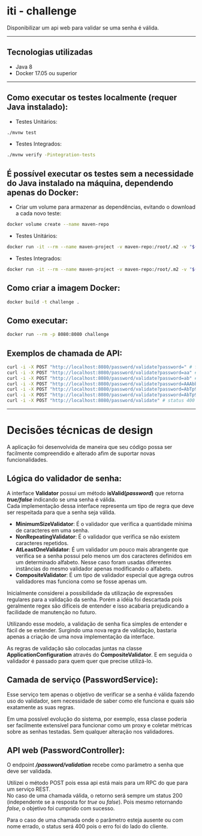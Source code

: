 # iti - challenge

Disponibilizar um api web para validar se uma senha é válida.

---

## Tecnologias utilizadas

- Java 8
- Docker 17.05 ou superior

---

## Como executar os testes localmente (requer Java instalado):

- Testes Unitários:
```sh
./mvnw test
```

- Testes Integrados:
```sh
./mvnw verify -Pintegration-tests
```


## É possível executar os testes sem a necessidade do Java instalado na máquina, dependendo apenas do Docker:

- Criar um volume para armazenar as dependências, evitando o download a cada novo teste:
```sh
docker volume create --name maven-repo
```

- Testes Unitários:
```sh
docker run -it --rm --name maven-project -v maven-repo:/root/.m2 -v "$(pwd)":/mymaven -w /mymaven openjdk:8-alpine ./mvnw test clean
```

- Testes Integrados:
```sh
docker run -it --rm --name maven-project -v maven-repo:/root/.m2 -v "$(pwd)":/mymaven -w /mymaven openjdk:8-alpine ./mvnw verify -Pintegration-tests clean
```


## Como criar a imagem Docker:
```sh
docker build -t challenge .
```

## Como executar:
```sh
docker run --rm -p 8080:8080 challenge
```

## Exemplos de chamada de API:
```sh
curl -i -X POST "http://localhost:8080/password/validate?password=" # false
curl -i -X POST "http://localhost:8080/password/validate?password=aa" # false
curl -i -X POST "http://localhost:8080/password/validate?password=ab" # false
curl -i -X POST "http://localhost:8080/password/validate?password=AAAbbbCc" # false
curl -i -X POST "http://localhost:8080/password/validate?password=AbTp9\!foo" # false
curl -i -X POST "http://localhost:8080/password/validate?password=AbTp9\!fok" # true
curl -i -X POST "http://localhost:8080/password/validate" # status 400
```

---

# Decisões técnicas de design

A aplicação foi desenvolvida de maneira que seu código possa ser facilmente compreendido e alterado afim de suportar novas funcionalidades.

## Lógica do validador de senha:
A interface **Validator** possui um método **isValid(*password*)** que retorna ***true/false*** indicando se uma senha é válida.\
Cada implementação dessa interface representa um tipo de regra que deve ser respeitada para que a senha seja válida.
- **MinimumSizeValidator**: É o validador que verifica a quantidade mínima de caracteres em uma senha.
- **NonRepeatingValidator**: É o validador que verifica se não existem caracteres repetidos.
- **AtLeastOneValidator**: É um validador um pouco mais abrangente que verifica se a senha possui pelo menos um dos caracteres definidos em um determinado alfabeto.
Nesse caso foram usadas diferentes instâncias do mesmo validador apenas modificando o alfabeto.
- **CompositeValidator**: É um tipo de validador especial que agrega outros validadores mas funciona como se fosse apenas um.

Inicialmente considerei a possibilidade da utilização de expressões regulares para a validação da senha.
Porém a idéia foi descartada pois geralmente regex são difíceis de entender e isso acabaria prejudicando a facilidade de manutenção no futuro.

Utilizando esse modelo, a validação de senha fica simples de entender e fácil de se extender.
Surgindo uma nova regra de validação, bastaria apenas a criação de uma nova implementação da interface.

As regras de validação são colocadas juntas na classe **ApplicationConfiguration** através do **CompositeValidator**.
E em seguida o validador é passado para quem quer que precise utilizá-lo.

## Camada de serviço (PasswordService):
Esse serviço tem apenas o objetivo de verificar se a senha é válida fazendo uso do validador, sem necessidade de saber como ele funciona e quais são exatamente as suas regras.

Em uma possível evolução do sistema, por exemplo, essa classe poderia ser facilmente extensível para funcionar como um proxy e coletar métricas sobre as senhas testadas.
Sem qualquer alteração nos validadores.

## API web (PasswordController):
O endpoint ***/password/validation*** recebe como parâmetro a senha que deve ser validada.

Utilizei o método POST pois essa api está mais para um RPC do que para um serviço REST. \
No caso de uma chamada válida, o retorno será sempre um status 200 (independente se a resposta for *true* ou *false*).
Pois mesmo retornando *false*, o objetivo foi cumprido com sucesso.

Para o caso de uma chamada onde o parâmetro esteja ausente ou com nome errado, o status será 400 pois o erro foi do lado do cliente.
